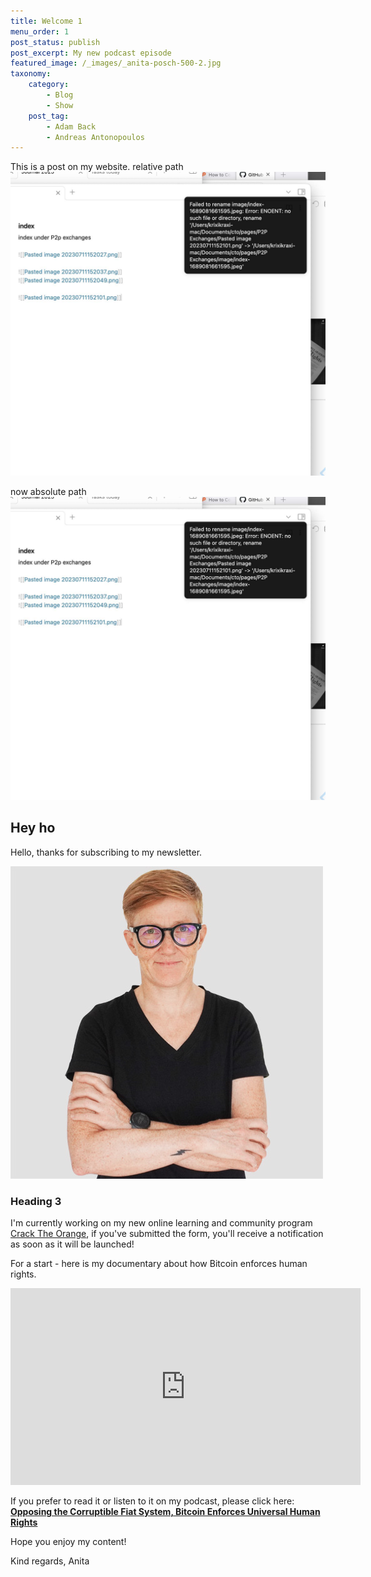 ```yaml
---
title: Welcome 1
menu_order: 1
post_status: publish
post_excerpt: My new podcast episode
featured_image: /_images/_anita-posch-500-2.jpg
taxonomy:
    category:
        - Blog
        - Show
    post_tag:
        - Adam Back
        - Andreas Antonopoulos
---
```


This is a post on my website.
relative path
![](../_images/Blue%20Wallet-1.jpeg)

now absolute path
![](_images/Blue%20Wallet-1.jpeg)

## Hey ho

Hello, thanks for subscribing to my newsletter.

![Anita Posch](/_images/_anita-posch-500-2.jpg "Anita Posch")

### Heading 3

I'm currently working on my new online learning and community program [Crack The Orange](https://cracktheorange.com), if you've submitted the form, you'll receive a notification as soon as it will be launched!

For a start - here is my documentary about how Bitcoin enforces human rights.

<iframe width="560" height="315" src="https://www.youtube.com/embed/AXLiwrrk3sk" title="YouTube video player" frameborder="0" allow="accelerometer; autoplay; clipboard-write; encrypted-media; gyroscope; picture-in-picture; web-share" allowfullscreen></iframe>

If you prefer to read it or listen to it on my podcast, please click here:
**[Opposing the Corruptible Fiat System, Bitcoin Enforces Universal Human Rights](https://anitaposch.com/bitcoin-enforces-human-rights)**

Hope you enjoy my content!

Kind regards, Anita